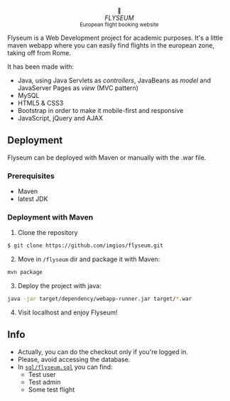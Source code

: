 <p align="center">
  <sub>🛫</sub>
  <br/><i>FLYSEUM</i>
  <br/><sub>European flight booking website</sub>
</p>

Flyseum is a Web Development project for academic purposes. It's a little maven webapp where you can easily find flights in the european zone, taking off from Rome.

It has been made with:
- Java, using Java Servlets as _controllers_, JavaBeans as _model_ and JavaServer Pages as _view_ (MVC pattern)
- MySQL
- HTML5 & CSS3
- Bootstrap in order to make it mobile-first and responsive
- JavaScript, jQuery and AJAX

## Deployment
Flyseum can be deployed with Maven or manually with the .war file.

### Prerequisites
- Maven
- latest JDK

### Deployment with Maven
1. Clone the repository
```bash
$ git clone https://github.com/imgios/flyseum.git
```
2. Move in `/flyseum` dir and package it with Maven:
```bash
mvn package
```
3. Deploy the project with java:
```bash
java -jar target/dependency/webapp-runner.jar target/*.war
```
4. Visit localhost and enjoy Flyseum!

## Info
- Actually, you can do the checkout only if you're logged in.
- Please, avoid accessing the database.
- In [`sql/flyseum.sql`](https://github.com/imgios/flyseum/blob/master/sql/flyseum.sql) you can find:
  - Test user
  - Test admin
  - Some test flight
